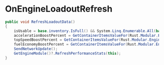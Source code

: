<Badge type="danger" text="Carbon Compatible"/><Badge type="warning" text="Oxide Compatible"/>
# OnEngineLoadoutRefresh
```csharp
public void RefreshLoadoutData()
{
	isUsable = base.inventory.IsFull() && System.Linq.Enumerable.All(base.inventory.itemList, (Item item) => !item.isBroken);
	accelerationBoostPercent = GetContainerItemsValueFor(Rust.Modular.EngineItemTypeEx.BoostsAcceleration) / (float)accelerationBoostSlots;
	topSpeedBoostPercent = GetContainerItemsValueFor(Rust.Modular.EngineItemTypeEx.BoostsTopSpeed) / (float)topSpeedBoostSlots;
	fuelEconomyBoostPercent = GetContainerItemsValueFor(Rust.Modular.EngineItemTypeEx.BoostsFuelEconomy) / (float)fuelEconomyBoostSlots;
	SendNetworkUpdate();
	GetEngineModule()?.RefreshPerformanceStats(this);
}

```

